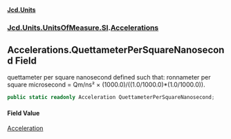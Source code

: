 #### [Jcd.Units](index.md 'index')
### [Jcd.Units.UnitsOfMeasure.SI](Jcd.Units.UnitsOfMeasure.SI.md 'Jcd.Units.UnitsOfMeasure.SI').[Accelerations](Accelerations.md 'Jcd.Units.UnitsOfMeasure.SI.Accelerations')

## Accelerations.QuettameterPerSquareNanosecond Field

quettameter per square nanosecond defined such that: ronnameter per square microsecond = Qm/ns² × (1000.0)/((1.0/1000.0)*(1.0/1000.0)).

```csharp
public static readonly Acceleration QuettameterPerSquareNanosecond;
```

#### Field Value
[Acceleration](Acceleration.md 'Jcd.Units.UnitTypes.Acceleration')
